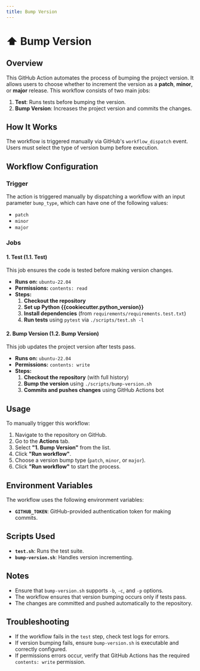 ```yaml
---
title: Bump Version
---
```


# ⬆️ Bump Version

## Overview

This GitHub Action automates the process of bumping the project version. It allows users to choose whether to increment the version as a **patch**, **minor**, or **major** release. This workflow consists of two main jobs:

1. **Test**: Runs tests before bumping the version.
2. **Bump Version**: Increases the project version and commits the changes.

## How It Works

The workflow is triggered manually via GitHub's `workflow_dispatch` event. Users must select the type of version bump before execution.

## Workflow Configuration

### **Trigger**

The action is triggered manually by dispatching a workflow with an input parameter `bump_type`, which can have one of the following values:

- `patch`
- `minor`
- `major`

### **Jobs**

#### **1. Test (1.1. Test)**

This job ensures the code is tested before making version changes.

- **Runs on:** `ubuntu-22.04`
- **Permissions:** `contents: read`
- **Steps:**
    1. **Checkout the repository**
    2. **Set up Python {{cookiecutter.python_version}}**
    3. **Install dependencies** (from `requirements/requirements.test.txt`)
    4. **Run tests** using `pytest` via `./scripts/test.sh -l`

#### **2. Bump Version (1.2. Bump Version)**

This job updates the project version after tests pass.

- **Runs on:** `ubuntu-22.04`
- **Permissions:** `contents: write`
- **Steps:**
    1. **Checkout the repository** (with full history)
    2. **Bump the version** using `./scripts/bump-version.sh`
    3. **Commits and pushes changes** using GitHub Actions bot

## Usage

To manually trigger this workflow:

1. Navigate to the repository on GitHub.
2. Go to the **Actions** tab.
3. Select **"1. Bump Version"** from the list.
4. Click **"Run workflow"**.
5. Choose a version bump type (`patch`, `minor`, or `major`).
6. Click **"Run workflow"** to start the process.

## Environment Variables

The workflow uses the following environment variables:

- **`GITHUB_TOKEN`**: GitHub-provided authentication token for making commits.

## Scripts Used

- **`test.sh`**: Runs the test suite.
- **`bump-version.sh`**: Handles version incrementing.

## Notes

- Ensure that `bump-version.sh` supports `-b`, `-c`, and `-p` options.
- The workflow ensures that version bumping occurs only if tests pass.
- The changes are committed and pushed automatically to the repository.

## Troubleshooting

- If the workflow fails in the `test` step, check test logs for errors.
- If version bumping fails, ensure `bump-version.sh` is executable and correctly configured.
- If permissions errors occur, verify that GitHub Actions has the required `contents: write` permission.
